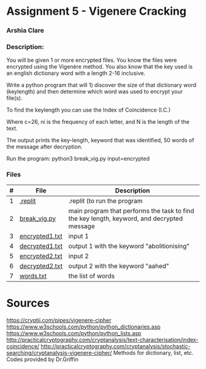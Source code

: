 # Assignment 5 - Vigenere Cracking

### Arshia Clare
### Description:

You will be given 1 or more encrypted files. You know the files were encrypted using the Vigenère method. You also know that the key used is an english dictionary word with a length 2-16 inclusive.

Write a python program that will 1) discover the size of that dictionary word (keylength) and then determine which word was used to encrypt your file(s).

To find the keylength you can use the Index of Coincidence (I.C.)

Where c=26,
ni is the frequency of each letter,
and N is the length of the text.

The output prints the key-length, keyword that was identified, 50 words of the message after decryption.

Run the program:
python3 break_vig.py input=encrypted


### Files

|   #   | File                       | Description                                                |
| :---: | -------------------------- | ---------------------------------------------------------- |
|   1   |[.replit](https://github.com/ArshiaClare/4663-Cryptography-Clare/blob/master/Assignments/A05/.replit)|.replit (to run the program|
|   2   |[break_vig.py](https://github.com/ArshiaClare/4663-Cryptography-Clare/blob/master/Assignments/A05/break_vig.py)| main program that performs the task to find the key length, keyword, and decrypted message|
|   3   |[encrypted1.txt](https://github.com/ArshiaClare/4663-Cryptography-Clare/blob/master/Assignments/A05/encrypted1.txt)|input 1|
|   4   |[decrypted1.txt](https://github.com/ArshiaClare/4663-Cryptography-Clare/blob/master/Assignments/A05/decrypted1.txt)|output 1 with the keyword "abolitionising"|
|   5   |[encrypted2.txt](https://github.com/ArshiaClare/4663-Cryptography-Clare/blob/master/Assignments/A05/encrypted2.txt)|input 2|
|   6   |[decrypted2.txt](https://github.com/ArshiaClare/4663-Cryptography-Clare/blob/master/Assignments/A05/decrypted2.txt)| output 2 with the keyword "aahed"|
|   7   |[words.txt](https://github.com/ArshiaClare/4663-Cryptography-Clare/blob/master/Assignments/A05/words.txt)|the list of words |

# Sources
https://cryptii.com/pipes/vigenere-cipher
https://www.w3schools.com/python/python_dictionaries.asp
https://www.w3schools.com/python/python_lists.asp
http://practicalcryptography.com/cryptanalysis/text-characterisation/index-coincidence/
http://practicalcryptography.com/cryptanalysis/stochastic-searching/cryptanalysis-vigenere-cipher/
Methods for dictionary, list, etc.
Codes provided by Dr.Griffin

